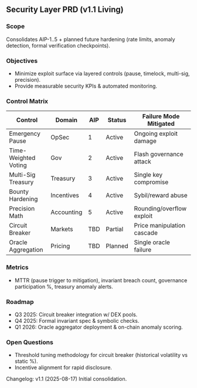## Security Layer PRD (v1.1 Living)

### Scope
Consolidates AIP-1..5 + planned future hardening (rate limits, anomaly detection, formal verification checkpoints).

### Objectives
- Minimize exploit surface via layered controls (pause, timelock, multi-sig, precision).  
- Provide measurable security KPIs & automated monitoring.

### Control Matrix
| Control | Domain | AIP | Status | Failure Mode Mitigated |
|---------|--------|-----|--------|------------------------|
| Emergency Pause | OpSec | 1 | Active | Ongoing exploit damage |
| Time-Weighted Voting | Gov | 2 | Active | Flash governance attack |
| Multi-Sig Treasury | Treasury | 3 | Active | Single key compromise |
| Bounty Hardening | Incentives | 4 | Active | Sybil/reward abuse |
| Precision Math | Accounting | 5 | Active | Rounding/overflow exploit |
| Circuit Breaker | Markets | TBD | Partial | Price manipulation cascade |
| Oracle Aggregation | Pricing | TBD | Planned | Single oracle failure |

### Metrics
- MTTR (pause trigger to mitigation), invariant breach count, governance participation %, treasury anomaly alerts.

### Roadmap
- Q3 2025: Circuit breaker integration w/ DEX pools.  
- Q4 2025: Formal invariant spec & symbolic checks.  
- Q1 2026: Oracle aggregator deployment & on-chain anomaly scoring.

### Open Questions
- Threshold tuning methodology for circuit breaker (historical volatility vs static %).  
- Incentive alignment for rapid disclosure.

Changelog: v1.1 (2025-08-17) Initial consolidation.
